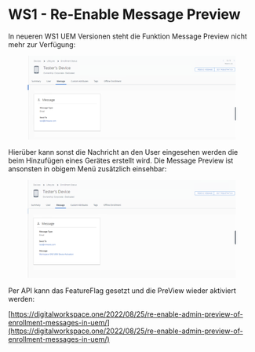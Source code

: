 # WS1 - Re-Enable Message Preview

In neueren WS1 UEM Versionen steht die Funktion Message Preview nicht mehr zur Verfügung:

<figure><img src="../../../.gitbook/assets/image (5).png" alt=""><figcaption></figcaption></figure>

Hierüber kann sonst die Nachricht an den User eingesehen werden die beim Hinzufügen eines Gerätes erstellt wird. Die Message Preview ist ansonsten in obigem Menü zusätzlich einsehbar:

<figure><img src="../../../.gitbook/assets/image (4).png" alt=""><figcaption></figcaption></figure>

Per API kann das FeatureFlag gesetzt und die PreView wieder aktiviert werden:

[https://digitalworkspace.one/2022/08/25/re-enable-admin-preview-of-enrollment-messages-in-uem/](https://digitalworkspace.one/2022/08/25/re-enable-admin-preview-of-enrollment-messages-in-uem/)
